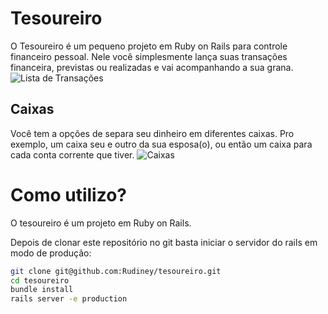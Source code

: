 Tesoureiro
==========
O Tesoureiro é um pequeno projeto em Ruby on Rails para controle financeiro pessoal.
Nele você simplesmente lança suas transações financeira, previstas ou realizadas e vai acompanhando a sua grana.
![Lista de Transações](http://i50.tinypic.com/ke9f9i.png)

## Caixas ##
Você tem a opções de separa seu dinheiro em diferentes caixas. Pro exemplo, um caixa seu e outro da sua esposa(o), ou então um caixa para cada conta corrente que tiver.
![Caixas](http://i49.tinypic.com/lgnqf.png)

# Como utilizo? 
O tesoureiro é um projeto em Ruby on Rails. 

Depois de clonar este repositório no git basta iniciar o servidor do rails em modo de produção:

```bash
git clone git@github.com:Rudiney/tesoureiro.git
cd tesoureiro
bundle install
rails server -e production
```